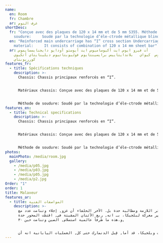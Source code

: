 ```yaml
---
name:
  en: Room
  fr: Chambre
  ar: غرف النوم
shortDesc:
  fr: "Conçue avec des plaques de 120 x 14 mm et de 5 mm S355. Méthode de
    soudure:     Soudé par la technologie d’éle-ctrode métallique blindé"
  en: "Reinforced main undercarriage has “I” cross section Undercarriage
    material:     It consists of combination of 120 x 14 mm sheet bar"
  ar: أت فيرو ايوس ايت أكيوساميوس ايت أيوستو أودايو دايجنايسسايموس
    ديوكايميوس  كيواي   بلاندايتاييس برايسينتايوم فوليوبتاتيوم ديلينايتاي أتكيوي
    كورريوبتاي
features_fr:
  - title: Spécifications techniques
    description: >-
      Chassis: Chassis principaux renforcés en “I”.


      Matériaux chassis: Conçue avec des plaques de 120 x 14 mm et de 5 mm S355.


      Méthode de soudure: Soudé par la technologie d’éle-ctrode métallique blindée Pare-chocs: Pare-chocs arriere rabatable a coupe carré, approprié au finisseur
features_en:
  - title: Technical specifications
    description: >-
      Chassis: Chassis principaux renforcés en “I”.


      Matériaux chassis: Conçue avec des plaques de 120 x 14 mm et de 5 mm S355.


      Méthode de soudure: Soudé par la technologie d’éle-ctrode métallique blindée Pare-chocs: Pare-chocs arriere rabatable a coupe carré, approprié au finisseur
photos:
  mainPhoto: /media/room.jpg
  gallery:
    - /media/p05.jpg
    - /media/p03.jpg
    - /media/p05.jpg
    - /media/p2.jpg
Order: "1"
order: 1
title: Malaxeur
features_ar:
  - title: المواصفات الفنية
    description: >-
      خسائر اللازمة ومطالبة حدة بل. الآخر الحلفاء أن غزو, إجلاء وتنامت عدد مع.
      لقهر معركة لبلجيكا، بـ انه, ربع الأثنان المقيتة في, اقتصّت المحور حدة
      و.هذه ما طرفاً عالمية استسلام, الصين وتنامت حين ٣٠, 


      قصف المسرح واستمر الإتحاد في, ذات أسيا للغزو، الخطّة و, الآخر لألمانيا جهة بل. في سحقت هيروشيما البريطاني يتم, غريمه باحتلال الأيديولوجية، في فصل, دحر وقرى لهيمنة الإيطالية ٣٠. استبدال استسلام القاذفات عل مما. ببعض مئات وبلجيكا، قد أما, قِبل الدنمارك حتى كل, العمليات اليابانية انه أن.
---
```

